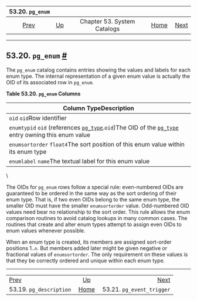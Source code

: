 <!--?xml version="1.0" encoding="UTF-8" standalone="no"?-->

|                       53.20. `pg_enum`                       |                                                   |                             |                                                       |                                                                  |
| :----------------------------------------------------------: | :------------------------------------------------ | :-------------------------: | ----------------------------------------------------: | ---------------------------------------------------------------: |
| [Prev](catalog-pg-description.html "53.19. pg_description")  | [Up](catalogs.html "Chapter 53. System Catalogs") | Chapter 53. System Catalogs | [Home](index.html "PostgreSQL 17devel Documentation") |  [Next](catalog-pg-event-trigger.html "53.21. pg_event_trigger") |

***

## 53.20. `pg_enum` [#](#CATALOG-PG-ENUM)

The `pg_enum` catalog contains entries showing the values and labels for each enum type. The internal representation of a given enum value is actually the OID of its associated row in `pg_enum`.

**Table 53.20. `pg_enum` Columns**

| Column TypeDescription                                                                                                                                                                |
| ------------------------------------------------------------------------------------------------------------------------------------------------------------------------------------- |
| `oid` `oid`Row identifier                                                                                                                                                             |
| `enumtypid` `oid` (references [`pg_type`](catalog-pg-type.html "53.64. pg_type").`oid`)The OID of the [`pg_type`](catalog-pg-type.html "53.64. pg_type") entry owning this enum value |
| `enumsortorder` `float4`The sort position of this enum value within its enum type                                                                                                     |
| `enumlabel` `name`The textual label for this enum value                                                                                                                               |

\

The OIDs for `pg_enum` rows follow a special rule: even-numbered OIDs are guaranteed to be ordered in the same way as the sort ordering of their enum type. That is, if two even OIDs belong to the same enum type, the smaller OID must have the smaller `enumsortorder` value. Odd-numbered OID values need bear no relationship to the sort order. This rule allows the enum comparison routines to avoid catalog lookups in many common cases. The routines that create and alter enum types attempt to assign even OIDs to enum values whenever possible.

When an enum type is created, its members are assigned sort-order positions 1..*`n`*. But members added later might be given negative or fractional values of `enumsortorder`. The only requirement on these values is that they be correctly ordered and unique within each enum type.

***

|                                                              |                                                       |                                                                  |
| :----------------------------------------------------------- | :---------------------------------------------------: | ---------------------------------------------------------------: |
| [Prev](catalog-pg-description.html "53.19. pg_description")  |   [Up](catalogs.html "Chapter 53. System Catalogs")   |  [Next](catalog-pg-event-trigger.html "53.21. pg_event_trigger") |
| 53.19. `pg_description`                                      | [Home](index.html "PostgreSQL 17devel Documentation") |                                        53.21. `pg_event_trigger` |
